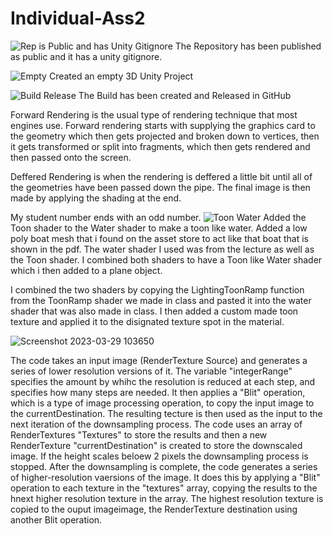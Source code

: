 # Individual-Ass2
 
![Rep is Public and has Unity Gitignore](https://user-images.githubusercontent.com/72412425/228298465-f1440dee-8c0d-4024-9bbc-33e494c2d588.png)
The Repository has been published as public and it has a unity gitignore. 


![Empty ](https://user-images.githubusercontent.com/72412425/228298993-353dbb24-393d-4eb1-a782-61e01483ab64.png)
Created an empty 3D Unity Project 

![Build Release](https://user-images.githubusercontent.com/72412425/228300350-f2225b47-5c7f-40d6-bde9-ec849bfc669b.png)
The Build has been created and Released in GitHub

Forward Rendering is the usual type of rendering technique that most engines use. Forward rendering starts with supplying the graphics card to the geometry which then gets projected and broken down to vertices, then it gets transformed or split into fragments, which then gets rendered and then passed onto the screen.

Deffered Rendering is when the rendering is deffered a little bit until all of the geometries have been passed down the pipe. The final image is then made by applying the shading at the end. 


My student number ends with an odd number. 
![Toon Water](https://user-images.githubusercontent.com/72412425/228310081-d6eace47-15e9-4a92-8758-325ec72d3053.png)
Added the Toon shader to the Water shader to make a toon like water. Added a low poly boat mesh that i found on the asset store to act like that boat that is shown in the pdf. The water shader I used was from the lecture as well as the Toon shader. I combined both shaders to have a Toon like Water shader which i then added to a plane object. 

I combined the two shaders by copying the LightingToonRamp function from the ToonRamp shader we made in class and pasted it into the water shader that was also made in class. I then added a custom made toon texture and applied it to the disignated texture spot in the material.

![Screenshot 2023-03-29 103650](https://user-images.githubusercontent.com/72412425/228573793-555e9d95-e3fc-430e-aaa1-d611abcbeb9c.png)

The code takes an input image (RenderTexture Source) and generates a series of lower resolution versions of it. The variable "integerRange" specifies the amount by whihc the resolution is reduced at each step, and specifies how many steps are needed. It then applies a "Blit" operation, which is a type of image processing operation, to copy the input image to the currentDestination. The resulting tecture is then used as the input to the next iteration of the downsampling process. The code uses an array of RenderTextures "Textures" to store the results and then a new RenderTexture "currentDestination" is created to store the downscaled image. If the height scales beloew 2 pixels the downsampling process is stopped. After the downsampling is complete, the code generates a series of higher-resolution vaersions of the image. It does this by applying a "Blit" operation to each texture in the "textures" array, copying the results to the hnext higher resolution texture in the array. The highest resolution texture is copied to the ouput imageimage, the RenderTexture destination using another Blit operation. 
 

